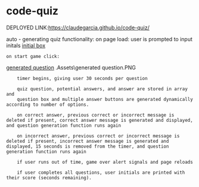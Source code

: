 # code-quiz
DEPLOYED LINK:https://claudegarcia.github.io/code-quiz/

auto - generating quiz functionality:
    on page load: user is prompted to input initals
    [initial box](./Assets/initials.PNG)
    

    on start game click:
[generated question](./Assets/question.PNG)
        .Assets\generated question.PNG

        timer begins, giving user 30 seconds per question

        quiz question, potential answers, and answer are stored in array and 
        question box and multiple answer buttons are generated dynamically according to number of options.

        on correct answer, previous correct or incorrect message is deleted if present, correct answer message is generated and displayed, and question generation function runs again

        on incorrect answer, previous correct or incorrect message is deleted if present, incorrect answer message is generated and displayed, 15 seconds is removed from the timer, and question generation function runs again

        if user runs out of time, game over alert signals and page reloads

        if user completes all questions, user initials are printed with their score (seconds remaining).